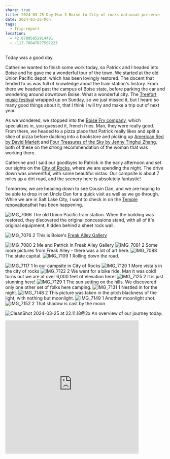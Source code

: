 ```yaml
---
share: true
title: 2024-03-25-Day Mon 3 Boise to City of rocks national preserve
date: 2024-03-25-Mon
tags:
  - Trip-report
location:
  - 42.07095852914491
  - -113.70847077507223
---
```


Today was a good day.   

Catherine wanted to finish some work today, so Patrick and I headed into Boise and he gave me a wonderful tour of the town.  We started at the old Union Pacific depot, which has been lovingly restored.  The docent that tended to us was full of knowledge about the train station's history.   From there we headed past the campus of Boise state, before parking the car and wondering around downtown Boise.  What a wonderful city.  The [Treefort music festival](https://treefortmusicfest.com/) wrapped up on Sunday, so we just missed it, but I heard so many good things about it, that I think I will try and make a trip out of next year.  

As we wondered, we stopped into the [Boise Fry company](https://www.boisefrycompany.com/), which specializes in, you guessed it, french fries.   Man, they were really good.  From there, we headed to a pizza place that Patrick really likes and split a slice of pizza before ducking into a bookstore and picking up [American Red by David Marlett](https://www.amazon.com/American-Red-David-Marlett-ebook/dp/B096HNXLBF) and [Four Treasures of the Sky by Jenny Tinghui Zhang](https://www.goodreads.com/book/show/55987334-four-treasures-of-the-sky), both of these on the _strong_ recommendation of the woman that was working there.   

Catherine and I said our goodbyes to Patrick in the early afternoon and set our sights on the [City of Rocks](https://www.nps.gov/ciro/index.htm), where we are spending the night.  The drive down was uneventful, with some beautiful vistas.    Our campsite is about 7 miles up a dirt road, and the scenery here is absolutely fantastic!

Tomorrow, we are heading down to see Cousin Dan, and we are hoping to be able to drop in on Uncle Dan for a quick visit as well as we go through.  While we are in Salt Lake City, I want to check in on the [Temple renovations](https://www.thechurchnews.com/temples/2023/9/28/23894284/temple-square-renovation-update-video-photos-latest-work-october-2023/)that has been happening.





![IMG_7066](../attachments/IMG_7066.jpeg)
The old Union Pacific train station.  When the building was restored, they discovered the original concessions stand, with all of it's original equipment, hidden behind a sheet rock wall.


![IMG_7076 2](../attachments/IMG_7076%202.jpeg)
This is Boise's [Freak Alley Gallery](https://www.freakalleyboise.com/)  


![IMG_7080 2](../attachments/IMG_7080%202.jpeg)
Me and Patrick in Freak Alley Gallery
![IMG_7081 2](../attachments/IMG_7081%202.jpeg)
Some more pictures from Freak Alley - there was a lot of art here.
![IMG_7088](../attachments/IMG_7088.jpeg)
The state capital.
![IMG_7109 1](../attachments/IMG_7109%201.jpeg)
Rolling down the road.

![IMG_7117 1](../attachments/IMG_7117%201.jpeg)
In our campsite in City of Rocks
![IMG_7120 1](../attachments/IMG_7120%201.jpeg)
More vista's in the city of rocks
![IMG_7122 2](../attachments/IMG_7122%202.jpeg)
We went for a bike ride.  Man it was cold!  turns out we are at over 6,000 feet of elevation here!
![IMG_7125 2](../attachments/IMG_7125%202.jpeg)
it is just stunning here!
![IMG_7129 1](../attachments/IMG_7129%201.jpeg)
The sun setting on the hills.  We discovered only one other set of folks here camping.
![IMG_7131 1](../attachments/IMG_7131%201.jpeg)
Nestled in for the night.
![IMG_7148 2](../attachments/IMG_7148%202.jpeg)
This picture was taken in the pitch blackness of the light, with nothing but moonlight.
![IMG_7149 1](../attachments/IMG_7149%201.jpeg)
Another moonlight shot.
![IMG_7152 2](../attachments/IMG_7152%202.jpeg)
That shadow is cast by the moon

![CleanShot 2024-03-25 at 22.11.18@2x](../attachments/CleanShot%202024-03-25%20at%2022.11.18@2x.png)
An overview of our journey today.

<iframe src="https://www.gaiagps.com/public/NYfMQTiyBD5NHaiNJQHgOPl9/?embed=True" style="border:none; overflow-y: hidden; background-color:white; min-width: 320px; max-width:420px; width:100%; height: 420px;" seamless />



